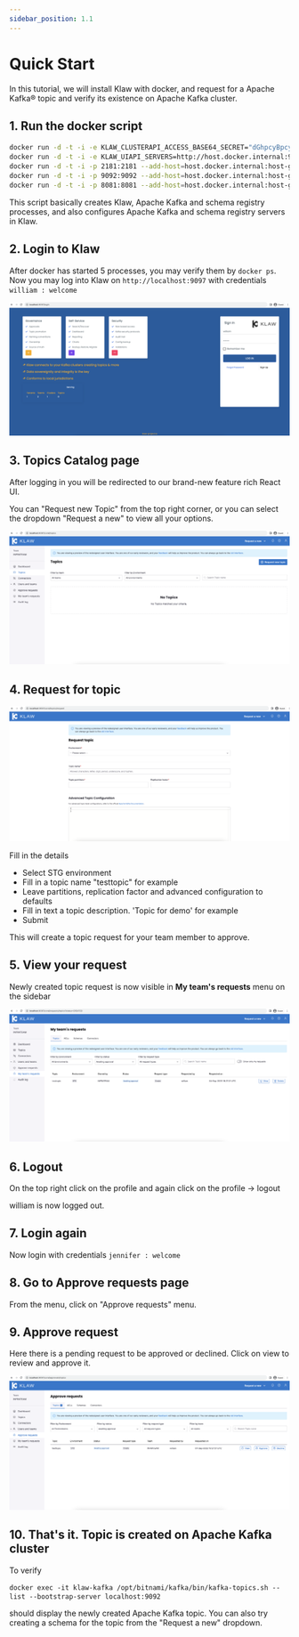 ```yaml
---
sidebar_position: 1.1
---
```


# Quick Start

In this tutorial, we will install Klaw with docker, and request for a Apache Kafka® topic and verify its existence on Apache Kafka
cluster.

## 1. Run the docker script

```bash copy-button
docker run -d -t -i -e KLAW_CLUSTERAPI_ACCESS_BASE64_SECRET="dGhpcyBpcyBhIHNlY3JldCB0byBhY2Nlc3MgY2x1c3RlcmFwaQ==" -p 9343:9343 --name klaw-cluster-api aivenoy/klaw-cluster-api:nightly --add-host=host.docker.internal:host-gateway &&
docker run -d -t -i -e KLAW_UIAPI_SERVERS=http://host.docker.internal:9097  -e KLAW_CLUSTERAPI_ACCESS_BASE64_SECRET="dGhpcyBpcyBhIHNlY3JldCB0byBhY2Nlc3MgY2x1c3RlcmFwaQ==" -e KLAW_QUICKSTART_ENABLED=true -e SPRING_DATASOURCE_URL="jdbc:h2:file:/klaw/klawprodb;DB_CLOSE_ON_EXIT=FALSE;DB_CLOSE_DELAY=-1;MODE=MySQL;CASE_INSENSITIVE_IDENTIFIERS=TRUE;" -p 9097:9097 --name klaw-core aivenoy/klaw-core:nightly &&
docker run -d -t -i -p 2181:2181 --add-host=host.docker.internal:host-gateway -e ALLOW_ANONYMOUS_LOGIN=yes --name klaw-zookeeper bitnami/zookeeper:3.8 &&
docker run -d -t -i -p 9092:9092 --add-host=host.docker.internal:host-gateway -e KAFKA_CFG_ZOOKEEPER_CONNECT=host.docker.internal:2181 -e ALLOW_PLAINTEXT_LISTENER=yes -e KAFKA_ADVERTISED_LISTENERS=PLAINTEXT://host.docker.internal:9092 --name klaw-kafka bitnami/kafka:3.3 &&
docker run -d -t -i -p 8081:8081 --add-host=host.docker.internal:host-gateway -e SCHEMA_REGISTRY_KAFKA_BROKERS=PLAINTEXT://host.docker.internal:9092 --name klaw-schema-registry bitnami/schema-registry:latest
```

This script basically creates Klaw, Apache Kafka and schema registry processes, and also configures Apache Kafka and schema
registry servers in Klaw.

## 2. Login to Klaw

After docker has started 5 processes, you may verify them by `docker ps`.
Now you may log into Klaw on `http://localhost:9097` with
credentials `william : welcome` <!--vale NO_SPELL-->

![Screenshot: Klaw's login page](../static/images/quickstart/QS_LoginScreen.png)

## 3. Topics Catalog page

After logging in you will be redirected to our brand-new feature rich React UI.

You can "Request new Topic" from the top right corner, or you can select the dropdown "Request a new" to view all your
options.

![Screenshot: Topic catalog page](../static/images/quickstart/AfterLogin.png)

## 4. Request for topic

![Screenshot: Form to request a new topic](../static/images/quickstart/RequestForTopic.png)

Fill in the details

- Select STG environment
- Fill in a topic name <!-- vale off -->"testtopic" <!-- vale on -->for example
- Leave partitions, replication factor and advanced configuration to defaults
- Fill in text a topic description. 'Topic for demo' for example
- Submit

This will create a topic request for your team member to approve.

## 5. View your request

Newly created topic request is now visible in **My team's requests** menu on the sidebar

![Screenshot: "My team's requests" page](../static/images/quickstart/MyRequest.png)

## 6. Logout

On the top right click on the profile and again click on the profile -> logout

william <!--vale NO_SPELL--> is now logged out.

## 7. Login again

Now login with credentials `jennifer : welcome`

## 8. Go to Approve requests page

From the menu, click on "Approve requests" menu.

## 9. Approve request

Here there is a pending request to be approved or declined. Click on view to review and approve it.

![Screenshot: "Approve request" page](../static/images/quickstart/ApproveReq.png)

## 10. That's it. Topic is created on Apache Kafka cluster

To verify

```copy-button
docker exec -it klaw-kafka /opt/bitnami/kafka/bin/kafka-topics.sh --list --bootstrap-server localhost:9092
```

should display the newly created Apache Kafka topic. You can also try creating a schema for the topic from the "Request a new"
dropdown.
